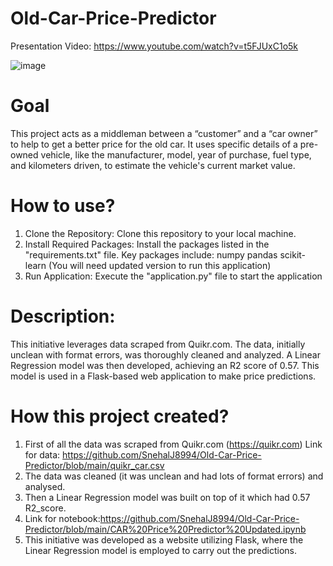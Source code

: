 # Old-Car-Price-Predictor

Presentation Video: https://www.youtube.com/watch?v=t5FJUxC1o5k

![image](https://github.com/SnehalJ8994/Old-Car-Price-Predictor/assets/118697221/1c04d70d-5560-4ca3-987b-4d8933f1ead1)

# Goal
This project acts as a middleman between a “customer” and a “car owner” to help to get a better price for the old car. 
It uses specific details of a pre-owned vehicle, like the manufacturer, model, year of purchase, fuel type, and kilometers driven, to estimate the vehicle's current market value.


# How to use?
1. Clone the Repository: Clone this repository to your local machine.
2. Install Required Packages: Install the packages listed in the "requirements.txt" file. Key packages include:
          numpy
          pandas
          scikit-learn (You will need updated version to run this application)
3. Run Application: Execute the "application.py" file to start the application





# Description:

This initiative leverages data scraped from Quikr.com. The data, initially unclean with format errors, was thoroughly cleaned and analyzed. A Linear Regression model was then developed, achieving an R2 score of 0.57. This model is used in a Flask-based web application to make price predictions.


# How this project created?

1. First of all the data was scraped from Quikr.com (https://quikr.com) Link for data: https://github.com/SnehalJ8994/Old-Car-Price-Predictor/blob/main/quikr_car.csv
2. The data was cleaned (it was unclean and had lots of format errors) and analysed.
3. Then a Linear Regression model was built on top of it which had 0.57 R2_score.
4. Link for notebook:https://github.com/SnehalJ8994/Old-Car-Price-Predictor/blob/main/CAR%20Price%20Predictor%20Updated.ipynb
5. This initiative was developed as a website utilizing Flask, where the Linear Regression model is employed to carry out the predictions.
